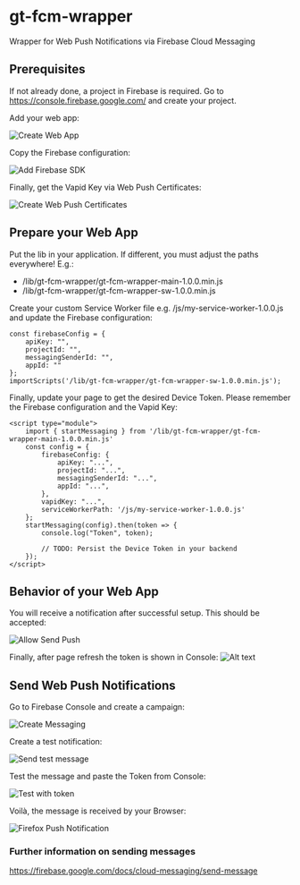 # gt-fcm-wrapper

Wrapper for Web Push Notifications via Firebase Cloud Messaging 

## Prerequisites

If not already done, a project in Firebase is required. Go to https://console.firebase.google.com/ and create your project. 

Add your web app:

![Create Web App](.github/readme/create-web-app.png)

Copy the Firebase configuration:

![Add Firebase SDK](.github/readme/add-firebase-sdk.png)

Finally, get the Vapid Key via Web Push Certificates:

![Create Web Push Certificates](.github/readme/create-web-push-certificates.png)

## Prepare your Web App

Put the lib in your application. If different, you must adjust the paths everywhere! E.g.:

* /lib/gt-fcm-wrapper/gt-fcm-wrapper-main-1.0.0.min.js
* /lib/gt-fcm-wrapper/gt-fcm-wrapper-sw-1.0.0.min.js

Create your custom Service Worker file e.g. /js/my-service-worker-1.0.0.js and update the Firebase configuration:

```
const firebaseConfig = {
    apiKey: "",
    projectId: "",
    messagingSenderId: "",
    appId: ""
};
importScripts('/lib/gt-fcm-wrapper/gt-fcm-wrapper-sw-1.0.0.min.js');
```

Finally, update your page to get the desired Device Token. Please remember the Firebase configuration and the Vapid Key:

```
<script type="module">
    import { startMessaging } from '/lib/gt-fcm-wrapper/gt-fcm-wrapper-main-1.0.0.min.js'
    const config = {
        firebaseConfig: {
            apiKey: "...",
            projectId: "...",
            messagingSenderId: "...",
            appId: "...",
        },
        vapidKey: "...",
        serviceWorkerPath: '/js/my-service-worker-1.0.0.js'
    };
    startMessaging(config).then(token => {
        console.log("Token", token);

        // TODO: Persist the Device Token in your backend
    });
</script>
```

## Behavior of your Web App

You will receive a notification after successful setup. This should be accepted:

![Allow Send Push](.github/readme/allow-send-push.png)

Finally, after page refresh the token is shown in Console:
![Alt text](.github/readme/show-token-in-console.png)

## Send Web Push Notifications

Go to Firebase Console and create a campaign:

![Create Messaging](.github/readme/create-messaging.png)

Create a test notification:

![Send test message](.github/readme/create-test-message.png)

Test the message and paste the Token from Console:

![Test with token](.github/readme/test-with-token.png)

Voilà, the message is received by your Browser:

![Firefox Push Notification](.github/readme/firefox-push-notification.png)

### Further information on sending messages

https://firebase.google.com/docs/cloud-messaging/send-message
